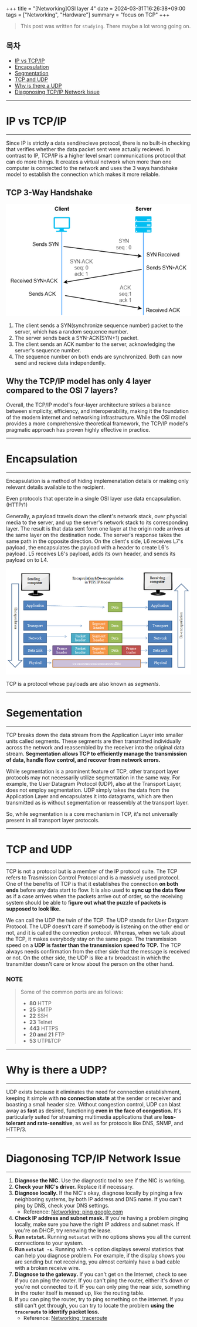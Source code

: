 +++
title = "[Networking]OSI layer 4"
date = 2024-03-31T16:26:38+09:00
tags = ["Networking", "Hardware"]
summary = "focus on TCP"
+++
> This post was written for `studying`. There maybe a lot wrong going on.

## 목차
* [IP vs TCP/IP](#ip-vs-tcpip)
* [Encapsulation](#encapsulation)
* [Segmentation](#segementation)
* [TCP and UDP](#tcp-and-udp)
* [Why is there a UDP](#why-is-there-a-udp)
* [Diagonosing TCP/IP Network Issue](#diagonosing-tcpip-network-issue)

---

# IP vs TCP/IP
---

Since IP is strictly a data send/recieve protocol, there is no built-in checking that verifies whether the data packet sent were actually recieved. In contrast to IP, TCP/IP is a higher level smart communications protocol that can do more things. It creates a virtual network when more than one computer is connected to the network and uses the 3 ways handshake model to establish the connection which makes it more reliable.

## TCP 3-Way Handshake

![3wayhandshake](/images/posts/3way.png)

1. The client sends a SYN(synchronize sequence number) packet to the server, which has a random sequence number.
2. The server sends back a SYN-ACK(SYN+1) packet.
3. The client sends an ACK number to the server, acknowledging the server's sequence number.
4. The sequence number on both ends are synchronized. Both can now send and recieve data independently.

## Why the TCP/IP model has only 4 layer compared to the OSI 7 layers?

Overall, the TCP/IP model's four-layer architecture strikes a balance between simplicity, efficiency, and interoperability, making it the foundation of the modern internet and networking infrastructure. While the OSI model provides a more comprehensive theoretical framework, the TCP/IP model's pragmatic approach has proven highly effective in practice.

---

# Encapsulation
---

Encapsulation is a method of hiding implemenatation details or making only relevant details available to the recipient.

Even protocols that operate in a single OSI layer use data encapsulation.(HTTP/1)

Generally, a payload travels down the client's network stack, over physcial media to the server, and up the server's network stack to its corresponding layer. The result is that data sent form one layer at the origin node arrives at the same layer on the destination node. The server's response takes the same path in the opposite direction. On the client's side, L6 receives L7's payload, the encapsulates the payload with a header to create L6's payload. L5 receives L6's payload, adds its own header, and sends its payload on to L4.

![encapsulation](/images/posts/encaps.png)

TCP is a protocol whose payloads are also known as *segments*.

---

# Segementation
---

TCP breaks down the data stream from the Application Layer into smaller units called segments. These segments are then transmitted individually across the network and reassembled by the receiver into the original data stream. **Segmentation allows TCP to efficiently manage the transmission of data, handle flow control, and recover from network errors.**

While segmentation is a prominent feature of TCP, other transport layer protocols may not necessarily utilize segmentation in the same way. For example, the User Datagram Protocol (UDP), also at the Transport Layer, does not employ segmentation. UDP simply takes the data from the Application Layer and encapsulates it into datagrams, which are then transmitted as is without segmentation or reassembly at the transport layer.

So, while segmentation is a core mechanism in TCP, it's not universally present in all transport layer protocols. 

---

# TCP and UDP
---

TCP is not a protocol but is a member of the IP protocol suite. The TCP refers to Trasmission Control Protocol and is a massively used protocol. One of the benefits of TCP is that it establishes the connection **on both ends** before any data start to flow. It is also used to **sync up the data flow** as if a case arrives when the packets arrive out of order, so the receiving system should be able to f**igure out what the puzzle of packets is supposed to look like.**

We can call the UDP the twin of the TCP. The UDP stands for User Datgram Protocol. The UDP doesn't care if somebody is listening on the other end or not, and it is called the connection protocol. Whereas, when we talk about the TCP, it makes everybody stay on the same page. The transmission speed on a **UDP is faster than the transmission speed fo TCP.** The TCP always needs confirmation from the other side that the message is received or not. On the other side, the UDP is like a tv broadcast in which the transmitter doesn't care or know about the person on the other hand.

### NOTE
> Some of the common ports are as follows:
> - **80** HTTP
> - **25** SMTP
> - **22** SSH
> - **23** Telnet
> - **443** HTTPS
> - **20 and 21** FTP
> - **53** UTP&TCP

---

# Why is there a UDP?
---

UDP exists because it eliminates the need for connection establishment, keeping it simple with **no connection state** at the sender or receiver and boasting a small header size. Without congestion control, UDP can blast away as **fast** as desired, functioning **even in the face of congestion.** It's particularly suited for streaming multimedia applications that are **loss-tolerant and rate-sensitive**, as well as for protocols like DNS, SNMP, and HTTP/3.

---

# Diagonosing TCP/IP Network Issue 
---

1. **Diagnose the NIC.** Use the diagnostic tool to see if the NIC is working.
2. **Check your NIC's driver.** Replace it if necessary.
3. **Diagnose locally.** If the NIC's okay, diagnose locally by pinging a few neighboring systems, by both IP address and DNS name. If you can't ping by DNS, check your DNS settings.
    * Reference: [Networking: ping google.com][link1]
4. **Check IP address and subnet mask.** If you're having a problem pinging locally, make sure you have the right IP address and subnet mask. If you're on DHCP, try renewing the lease.
5. **Run `netstat`.** Running `netsatat` with no options shows you all the current connections to your system. 
6. **Run `netstat -s`.** Running with -s option displays several statistics that can help you diagnose problem. For example, if the display shows you are sending but not receiving, you almost certainly have a bad cable with a broken receive wire. 
7. **Diagnose to the gateway.** If you can't get on the Internet, check to see if you can ping the router. If you can't ping the router, either it's down or you're not connected to if. IF you can only ping the near side, something in the router itself is messed up, like the routing table. 
8. If you can ping the router, try to ping something on the internet. If you still can't get through, you can try to locate the problem **using the `traceroute` to identify packet loss.** 
    * Reference: [Networking: traceroute][link]

[link1]:https://domicmeia.github.io/post/google/
[link]:https://domicmeia.github.io/post/traceroute/